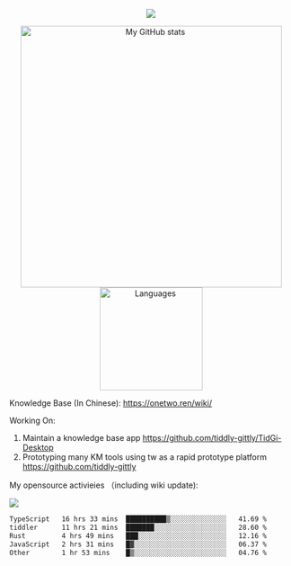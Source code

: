 <a href="https://github.com/linonetwo">
    <p align="center">
        <img src="https://github-profile-trophy.vercel.app/?username=linonetwo&column=7&theme=onedark"/>
    </p>
</a>
<a align="center" href="https://github.com/linonetwo">
  <p align="center">
    <img src="https://github-readme-stats.vercel.app/api?username=linonetwo&show_icons=true&count_private=true" alt="My GitHub stats" width="465"/>
    <img src="https://github-readme-stats.vercel.app/api/top-langs/?username=linonetwo&layout=compact&langs_count=10" alt="Languages" height="183">
  </p>
</a>

Knowledge Base (In Chinese): https://onetwo.ren/wiki/

Working On: 

1. Maintain a knowledge base app https://github.com/tiddly-gittly/TidGi-Desktop
1. Prototyping many KM tools using tw as a rapid prototype platform https://github.com/tiddly-gittly

My opensource activieies （including wiki update):

![](https://visitor-badge.glitch.me/badge?page_id=linonetwo.linonetwo)

<!--START_SECTION:waka-->

```txt
TypeScript   16 hrs 33 mins  ██████████▒░░░░░░░░░░░░░░   41.69 %
tiddler      11 hrs 21 mins  ███████░░░░░░░░░░░░░░░░░░   28.60 %
Rust         4 hrs 49 mins   ███░░░░░░░░░░░░░░░░░░░░░░   12.16 %
JavaScript   2 hrs 31 mins   █▓░░░░░░░░░░░░░░░░░░░░░░░   06.37 %
Other        1 hr 53 mins    █▒░░░░░░░░░░░░░░░░░░░░░░░   04.76 %
```

<!--END_SECTION:waka-->
